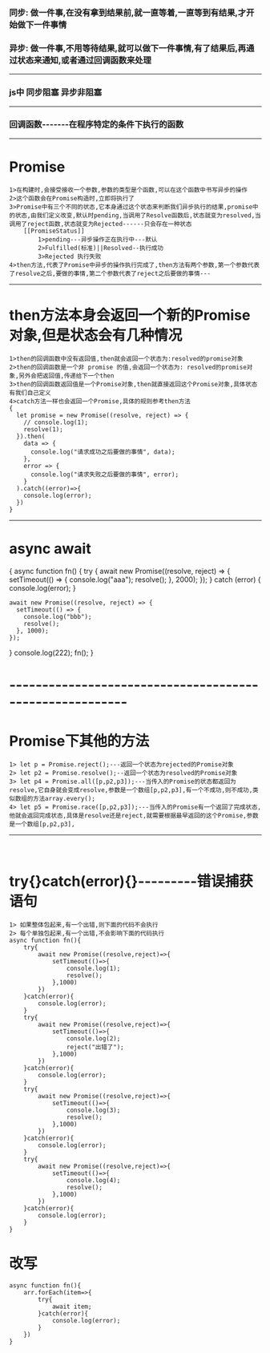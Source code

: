 
### 同步: 做一件事,在没有拿到结果前,就一直等着,一直等到有结果,才开始做下一件事情
### 异步: 做一件事,不用等待结果,就可以做下一件事情,有了结果后,再通过状态来通知,或者通过回调函数来处理
-----------------------------------------------------
### js中 同步阻塞 异步非阻塞
-------------------------------------------------------
### 回调函数-------在程序特定的条件下执行的函数
-------------------------------------------------------
# Promise
	1>在构建时,会接受接收一个参数,参数的类型是个函数,可以在这个函数中书写异步的操作
	2>这个函数会在Promise构造时,立即将执行了
	3>Promise中有三个不同的状态,它本身通过这个状态来判断我们异步执行的结果,promise中的状态,由我们定义改变,默认时pending,当调用了Resolve函数后,状态就变为resolved,当调用了reject函数,状态就变为Rejected------只会存在一种状态
		[[PromiseStatus]]
			1>pending---异步操作正在执行中---默认
			2>Fulfilled(标准)||Resolved--执行成功
			3>Rejected 执行失败
	4>then方法,代表了Promise中异步的操作执行完成了,then方法有两个参数,第一个参数代表了resolve之后,要做的事情,第二个参数代表了reject之后要做的事情---

--------------------------------------------------------
# then方法本身会返回一个新的Promise对象,但是状态会有几种情况
	1>then的回调函数中没有返回值,then就会返回一个状态为:resolved的promise对象
	2>then的回调函数是一个非 promise 的值,会返回一个状态为: resolved的promise对象,另外会把返回值,传递给下一个then
	3>then的回调函数返回值是一个Promise对象,then就直接返回这个Promise对象,具体状态有我们自己定义
	4>catch方法一样也会返回一个Promise,具体的规则参考then方法
	{
	  let promise = new Promise((resolve, reject) => {
	    // console.log(1);
	    resolve(1);
	  }).then(
	    data => {
	      console.log("请求成功之后要做的事情", data);
	    },
	    error => {
	      console.log("请求失败之后要做的事情", error);
	    }
	  ).catch((error)=>{
	  	console.log(error);
	  })
	}
--------------------------------------------------------
# async await
{
  async function fn() {
    try {
      await new Promise((resolve, reject) => {
        setTimeout(() => {
          console.log("aaa");
          resolve();
        }, 2000);
      });
    } catch (error) {
      console.log(error);
    }

    await new Promise((resolve, reject) => {
      setTimeout(() => {
        console.log("bbb");
        resolve();
      }, 1000);
    });
  }
  console.log(222);
  fn();
}

# --------------------------------------------------------
# Promise下其他的方法
	1> let p = Promise.reject();---返回一个状态为rejected的Promise对象
	2> let p2 = Promise.resolve();--返回一个状态为resolved的Promise对象
	3> let p4 = Promise.all([p,p2,p3]);---当传入的Promise的状态都返回为resolve,它自身就会变成resolve,参数是一个数组[p,p2,p3],有一个不成功,则不成功,类似数组的方法array.every();
	4> let p5 = Promise.race([p,p2,p3]);---当传入的Promise有一个返回了完成状态,他就会返回完成状态,具体是resolve还是reject,就需要根据最早返回的这个Promise,参数是一个数组[p,p2,p3],
--------------------------------------------------------
​	
# try{}catch(error){}---------错误捕获语句
	1> 如果整体包起来,有一个出错,则下面的代码不会执行
	2> 每个单独包起来,有一个出错,不会影响下面的代码执行
	async function fn(){
		try{
			await new Promise((resolve,reject)=>{
				setTimeout(()=>{
					console.log(1);
					resolve();
				},1000)
			})
		}catch(error){
			console.log(error);
		}
		try{
			await new Promise((resolve,reject)=>{
				setTimeout(()=>{
					console.log(2);
					reject("出错了");
				},1000)
			})
		}catch(error){
			console.log(error);
		}
		try{
			await new Promise((resolve,reject)=>{
				setTimeout(()=>{
					console.log(3);
					resolve();
				},1000)
			})
		}catch(error){
			console.log(error);
		}
		try{
			await new Promise((resolve,reject)=>{
				setTimeout(()=>{
					console.log(4);
					resolve();
				},1000)
			})
		}catch(error){
			console.log(error);
		}
	}
# 改写
	async function fn(){
		arr.forEach(item=>{
            try{
            	await item;
            }catch(error){
            	console.log(error);
            }
        })
	}
	
